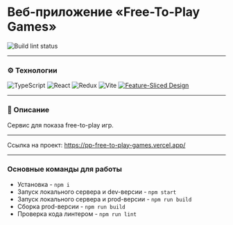 # Веб-приложение «Free-To-Play Games»

![Build lint status](https://github.com/CendresChaudes/PP_FreeToPlayGames/actions/workflows/lint.yml/badge.svg)&ensp;

---

### ⚙️ Технологии
![TypeScript](https://img.shields.io/badge/typescript-%23007ACC.svg?style=for-the-badge&logo=typescript&logoColor=white)
![React](https://img.shields.io/badge/react-%2320232a.svg?style=for-the-badge&logo=react&logoColor=%2361DAFB)
![Redux](https://img.shields.io/badge/redux-%23593d88.svg?style=for-the-badge&logo=redux&logoColor=white)
![Vite](https://img.shields.io/badge/Vite-B73BFE?style=for-the-badge&logo=vite&logoColor=FFD62E)
[![Feature-Sliced Design][shields-fsd-domain]](https://feature-sliced.design/)

[shields-fsd-domain]: https://img.shields.io/badge/Feature--Sliced-Design?style=for-the-badge&color=000000&labelColor=000000&logoWidth=10&logo=data:image/png;base64,iVBORw0KGgoAAAANSUhEUgAAABQAAAAaCAYAAAC3g3x9AAAACXBIWXMAAALFAAACxQGJ1n/vAAAAAXNSR0IArs4c6QAAAARnQU1BAACxjwv8YQUAAABISURBVHgB7dKxCQAgDETR0w2cws0cys2cwhEUBbsggikCuVekDHwSQFlYo7Q+8KnmtHdFWMdk2cl5wSsbxGSZw8dm8pX9ZHUTMBUgGU2F718AAAAASUVORK5CYII=

---

### 📄 Описание
Cервис для показа free-to-play игр.

---

Ссылка на проект: https://pp-free-to-play-games.vercel.app/

---

### Основные команды для работы
- Установка - `npm i`
- Запуск локального сервера и dev-версии - `npm start`
- Запуск локального сервера и prod-версии - `npm run build`
- Сборка prod-версии - `npm run build`
- Проверка кода линтером - `npm run lint`

